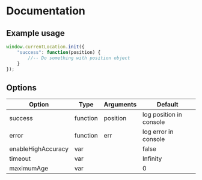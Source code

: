 # Documentation

## Example usage

```javascript
window.currentLocation.init({
	"success": function(position) {
		//-- Do something with position object
	}
});
```

## Options

| Option        	 | Type          | Arguments  | Default                 |
|--------------------|---------------|------------|-------------------------|
| success       	 | function      | position   | log position in console |
| error         	 | function      | err 	      | log error in console    |
| enableHighAccuracy | var           |      	  |	false                   |
| timeout       	 | var           |            | Infinity                |
| maximumAge      	 | var           |  	      | 0                       |
